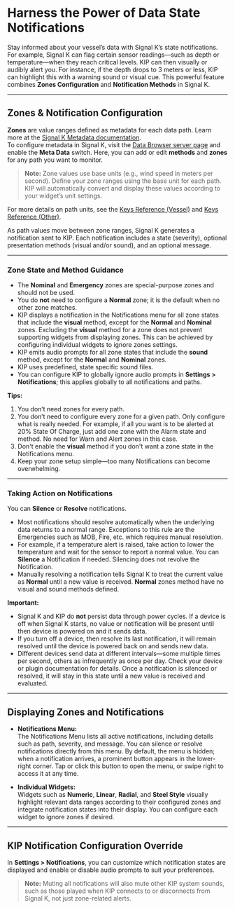 # Harness the Power of Data State Notifications

Stay informed about your vessel’s data with Signal K’s state notifications. For example, Signal K can flag certain sensor readings—such as depth or temperature—when they reach critical levels. KIP can then visually or audibly alert you. For instance, if the depth drops to 3 meters or less, KIP can highlight this with a warning sound or visual cue. This powerful feature combines **Zones Configuration** and **Notification Methods** in Signal K.

---

## Zones & Notification Configuration

**Zones** are value ranges defined as metadata for each data path. Learn more at the [Signal K Metadata documentation](https://signalk.org/specification/1.7.0/doc/data_model_metadata.html).  
To configure metadata in Signal K, visit the [Data Browser server page](/admin/#/databrowser) and enable the **Meta Data** switch. Here, you can add or edit **methods** and **zones** for any path you want to monitor.

> **Note:** Zone values use base units (e.g., wind speed in meters per second). Define your zone ranges using the base unit for each path. KIP will automatically convert and display these values according to your widget’s unit settings.

For more details on path units, see the [Keys Reference (Vessel)](https://signalk.org/specification/1.7.0/doc/vesselsBranch.html) and [Keys Reference (Other)](https://signalk.org/specification/1.7.0/doc/otherBranches.html).

As path values move between zone ranges, Signal K generates a notification sent to KIP. Each notification includes a state (severity), optional presentation methods (visual and/or sound), and an optional message.

---

### Zone State and Method Guidance

- The **Nominal** and **Emergency** zones are special-purpose zones and should not be used.
- You do **not** need to configure a **Normal** zone; it is the default when no other zone matches.
- KIP displays a notification in the Notifications menu for all zone states that include the **visual** method, except for the **Normal** and **Nominal** zones. Excluding the **visual** method for a zone does not prevent supporting widgets from displaying zones. This can be achieved by configuring individual widgets to ignore zones settings.
- KIP emits audio prompts for all zone states that include the **sound** method, except for the **Normal** and **Nominal** zones.
- KIP uses predefined, state specific sound files.
- You can configure KIP to globally ignore audio prompts in **Settings > Notifications**; this applies globally to all notifications and paths.

**Tips:**
1. You don’t need zones for every path.
2. You don’t need to configure every zone for a given path. Only configure what is really needed. For example, if all you want is to be alerted at 20% State Of Charge, just add one zone with the Alarm state and method. No need for Warn and Alert zones in this case.
3. Don't enable the **visual** method if you don't want a zone state in the Notifications menu.
4. Keep your zone setup simple—too many Notifications can become overwhelming.

---

### Taking Action on Notifications

You can **Silence** or **Resolve** notifications.  
- Most notifications should resolve automatically when the underlying data returns to a normal range. Exceptions to this rule are the Emergencies such as MOB, Fire, etc. which requires manual resolution.
- For example, if a temperature alert is raised, take action to lower the temperature and wait for the sensor to report a normal value. You can **Silence** a Notification if needed. Silencing does not revolve the Notification. 
- Manually resolving a notification tells Signal K to treat the current value as **Normal** until a new value is received. **Normal** zones method have no visual and sound methods defined.

**Important:**  
- Signal K and KIP do **not** persist data through power cycles. If a device is off when Signal K starts, no value or notification will be present until then device is powered on and it sends data.
- If you turn off a device, then resolve its last notification, it will remain resolved until the device is powered back on and sends new data.
- Different devices send data at different intervals—some multiple times per second, others as infrequently as once per day. Check your device or plugin documentation for details. Once a notification is silenced or resolved, it will stay in this state until a new value is received and evaluated.

---

## Displaying Zones and Notifications

- **Notifications Menu:**  
  The Notifications Menu lists all active notifications, including details such as path, severity, and message. You can silence or resolve notifications directly from this menu. By default, the menu is hidden; when a notification arrives, a prominent button appears in the lower-right corner. Tap or click this button to open the menu, or swipe right to access it at any time.

- **Individual Widgets:**  
  Widgets such as **Numeric**, **Linear**, **Radial**, and **Steel Style** visually highlight relevant data ranges according to their configured zones and integrate notification states into their display. You can configure each widget to ignore zones if desired.

---

## KIP Notification Configuration Override

In **Settings > Notifications**, you can customize which notification states are displayed and enable or disable audio prompts to suit your preferences.

> **Note:** Muting all notifications will also mute other KIP system sounds, such as those played when KIP connects to or disconnects from Signal K, not just zone-related alerts.
